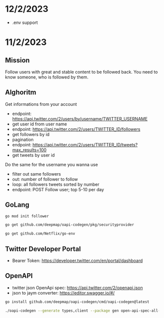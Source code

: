 # 12/2/2023
- .env support

# 11/2/2023

## Mission
Follow users with great and stable content to be followed back.
You need to know someone, who is followed by them.

## Alghoritm
Get informations from your account
- endpoint: https://api.twitter.com/2/users/by/username/TWITTER_USERNAME
- get user id from user name
- endpoint: https://api.twitter.com/2/users/TWITTER_ID/followers
- get followers by id
- pagination
- endpoint: https://api.twitter.com/2/users/TWITTER_ID/tweets?max_results=100
- get tweets by user id

Do the same for the username you wanna use
- filter out same followers
- out: number of follower to follow
- loop: all followers tweets sorted by number
- endpoint: POST Follow user; top 5-10 per day

## GoLang
```sh
go mod init follower
```

```sh
go get github.com/deepmap/oapi-codegen/pkg/securityprovider
```

```sh
go get github.com/Netflix/go-env
```

## Twitter Developer Portal
- Bearer Token: https://developer.twitter.com/en/portal/dashboard

## OpenAPI
- twitter json OpenApi spec: https://api.twitter.com/2/openapi.json
- json to jaym converter: https://editor.swagger.io/#/

```sh
go install github.com/deepmap/oapi-codegen/cmd/oapi-codegen@latest
```

```sh
./oapi-codegen --generate types,client --package gen open-api-spec-all-components.yaml > gen/twitter-client.gen.go
```
